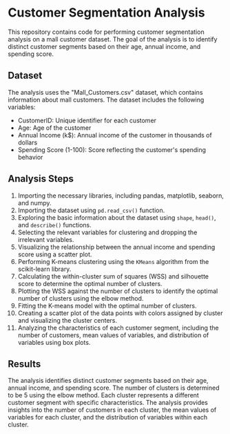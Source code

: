 # Customer Segmentation Analysis

This repository contains code for performing customer segmentation analysis on a mall customer dataset. The goal of the analysis is to identify distinct customer segments based on their age, annual income, and spending score.

## Dataset

The analysis uses the "Mall_Customers.csv" dataset, which contains information about mall customers. The dataset includes the following variables:

- CustomerID: Unique identifier for each customer
- Age: Age of the customer
- Annual Income (k$): Annual income of the customer in thousands of dollars
- Spending Score (1-100): Score reflecting the customer's spending behavior

## Analysis Steps

1. Importing the necessary libraries, including pandas, matplotlib, seaborn, and numpy.
2. Importing the dataset using `pd.read_csv()` function.
3. Exploring the basic information about the dataset using `shape`, `head()`, and `describe()` functions.
4. Selecting the relevant variables for clustering and dropping the irrelevant variables.
5. Visualizing the relationship between the annual income and spending score using a scatter plot.
6. Performing K-means clustering using the `KMeans` algorithm from the scikit-learn library.
7. Calculating the within-cluster sum of squares (WSS) and silhouette score to determine the optimal number of clusters.
8. Plotting the WSS against the number of clusters to identify the optimal number of clusters using the elbow method.
9. Fitting the K-means model with the optimal number of clusters.
10. Creating a scatter plot of the data points with colors assigned by cluster and visualizing the cluster centers.
11. Analyzing the characteristics of each customer segment, including the number of customers, mean values of variables, and distribution of variables using box plots.

## Results

The analysis identifies distinct customer segments based on their age, annual income, and spending score. 
The number of clusters is determined to be 5 using the elbow method. Each cluster represents a different customer segment with specific characteristics. The analysis provides insights into the number of customers in each cluster, the mean values of variables for each cluster, and the distribution of variables within each cluster.
